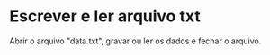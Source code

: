 # Escrever e ler arquivo txt
 Abrir o arquivo "data.txt", gravar ou ler os dados e fechar o arquivo.
